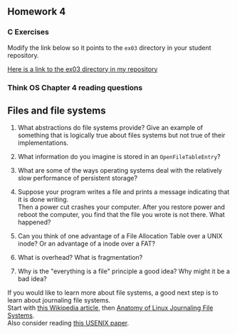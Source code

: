 ## Homework 4

### C Exercises

Modify the link below so it points to the `ex03` directory in your
student repository.

[Here is a link to the ex03 directory in my repository](https://github.com/YOUR_GITHUB_USERNAME_HERE/ExercisesInC/tree/master/exercises/ex02.5)

### Think OS Chapter 4 reading questions

## Files and file systems

1) What abstractions do file systems provide?  Give an example of something that is logically 
true about files systems but not true of their implementations.

2) What information do you imagine is stored in an `OpenFileTableEntry`?

3) What are some of the ways operating systems deal with the relatively slow performance of persistent storage?

4) Suppose your program writes a file and prints a message indicating that it is done writing.  
Then a power cut crashes your computer.  After you restore power and reboot the computer, you find that the 
file you wrote is not there.  What happened?

5) Can you think of one advantage of a File Allocation Table over a UNIX inode?  Or an advantage of a inode over a FAT?

6) What is overhead?  What is fragmentation?

7) Why is the "everything is a file" principle a good idea?  Why might it be a bad idea?

If you would like to learn more about file systems, a good next step is to learn about journaling file systems.  
Start with [this Wikipedia article](https://en.wikipedia.org/wiki/Journaling_file_system), then 
[Anatomy of Linux Journaling File Systems](http://www.ibm.com/developerworks/library/l-journaling-filesystems/index.html).  
Also consider reading [this USENIX paper](https://www.usenix.org/legacy/event/usenix05/tech/general/full_papers/prabhakaran/prabhakaran.pdf).



